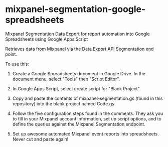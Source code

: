 mixpanel-segmentation-google-spreadsheets
=========================================

Mixpanel Segmentation Data Export for report automation into Google Spreadsheets using Google Apps Script

Retrieves data from Mixpanel via the Data Export API Segmentation end point.

To use this:

1. Create a Google Spreadsheets document in Google Drive. In the document menu, select "Tools" then "Script Editor".

2. In Google Apps Script, select create script for "Blank Project".

3. Copy and paste the contents of mixpanel-segmentation.gs (found in this repository) into the blank project named Code.gs

4. Follow the five configuration steps found in the comments. They ask you to fill in your Mixpanel account information, set up script options, and to define the queries against the Mixpanel Segmentation endpoint. 

5. Set up awesome automated Mixpanel event reports into spreadsheets. Never cut and paste again!

